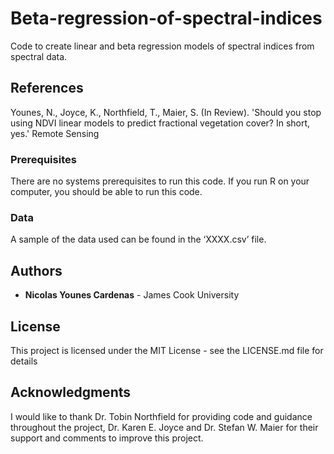 # Beta-regression-of-spectral-indices
Code to create linear and beta regression models of spectral indices from spectral data.

## References 
Younes, N., Joyce, K., Northfield, T., Maier, S. (In Review). 'Should you stop using NDVI linear models to predict fractional vegetation cover? In short, yes.' Remote Sensing

### Prerequisites
There are no systems prerequisites to run this code. If you run R on your computer, you should be able to run this code.

### Data
A sample of the data used can be found in the ‘XXXX.csv’ file.

## Authors
* **Nicolas Younes Cardenas** - James Cook University 

## License
This project is licensed under the MIT License - see the LICENSE.md file for details

## Acknowledgments
I would like to thank Dr. Tobin Northfield for providing code and guidance throughout the project, Dr. Karen E. Joyce and Dr. Stefan W. Maier for their support and comments to improve this project. 

